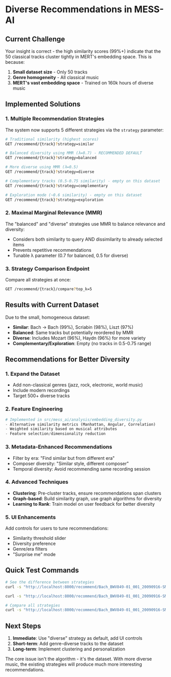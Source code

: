 # Diverse Recommendations in MESS-AI

## Current Challenge

Your insight is correct - the high similarity scores (99%+) indicate that the 50 classical tracks cluster tightly in MERT's embedding space. This is because:

1. **Small dataset size** - Only 50 tracks
2. **Genre homogeneity** - All classical music
3. **MERT's vast embedding space** - Trained on 160k hours of diverse music

## Implemented Solutions

### 1. **Multiple Recommendation Strategies**

The system now supports 5 different strategies via the `strategy` parameter:

```bash
# Traditional similarity (highest scores)
GET /recommend/{track}?strategy=similar

# Balanced diversity using MMR (λ=0.7) - RECOMMENDED DEFAULT
GET /recommend/{track}?strategy=balanced  

# More diverse using MMR (λ=0.5)
GET /recommend/{track}?strategy=diverse

# Complementary tracks (0.5-0.75 similarity) - empty on this dataset
GET /recommend/{track}?strategy=complementary

# Exploration mode (~0.6 similarity) - empty on this dataset
GET /recommend/{track}?strategy=exploration
```

### 2. **Maximal Marginal Relevance (MMR)**

The "balanced" and "diverse" strategies use MMR to balance relevance and diversity:
- Considers both similarity to query AND dissimilarity to already selected items
- Prevents repetitive recommendations
- Tunable λ parameter (0.7 for balanced, 0.5 for diverse)

### 3. **Strategy Comparison Endpoint**

Compare all strategies at once:
```bash
GET /recommend/{track}/compare?top_k=5
```

## Results with Current Dataset

Due to the small, homogeneous dataset:
- **Similar**: Bach → Bach (99%), Scriabin (98%), Liszt (97%)
- **Balanced**: Same tracks but potentially reordered by MMR
- **Diverse**: Includes Mozart (96%), Haydn (96%) for more variety
- **Complementary/Exploration**: Empty (no tracks in 0.5-0.75 range)

## Recommendations for Better Diversity

### 1. **Expand the Dataset**
- Add non-classical genres (jazz, rock, electronic, world music)
- Include modern recordings
- Target 500+ diverse tracks

### 2. **Feature Engineering**
```python
# Implemented in src/mess_ai/analysis/embedding_diversity.py
- Alternative similarity metrics (Manhattan, Angular, Correlation)
- Weighted similarity based on musical attributes
- Feature selection/dimensionality reduction
```

### 3. **Metadata-Enhanced Recommendations**
- Filter by era: "Find similar but from different era"
- Composer diversity: "Similar style, different composer"
- Temporal diversity: Avoid recommending same recording session

### 4. **Advanced Techniques**
- **Clustering**: Pre-cluster tracks, ensure recommendations span clusters
- **Graph-based**: Build similarity graph, use graph algorithms for diversity
- **Learning to Rank**: Train model on user feedback for better diversity

### 5. **UI Enhancements**
Add controls for users to tune recommendations:
- Similarity threshold slider
- Diversity preference
- Genre/era filters
- "Surprise me" mode

## Quick Test Commands

```bash
# See the difference between strategies
curl -s "http://localhost:8000/recommend/Bach_BWV849-01_001_20090916-SMD?strategy=similar&top_k=5" | jq '.recommendations[] | {title, composer, similarity_score}'

curl -s "http://localhost:8000/recommend/Bach_BWV849-01_001_20090916-SMD?strategy=diverse&top_k=5" | jq '.recommendations[] | {title, composer, similarity_score}'

# Compare all strategies
curl -s "http://localhost:8000/recommend/Bach_BWV849-01_001_20090916-SMD/compare?top_k=3" | jq
```

## Next Steps

1. **Immediate**: Use "diverse" strategy as default, add UI controls
2. **Short-term**: Add genre-diverse tracks to the dataset
3. **Long-term**: Implement clustering and personalization

The core issue isn't the algorithm - it's the dataset. With more diverse music, the existing strategies will produce much more interesting recommendations.